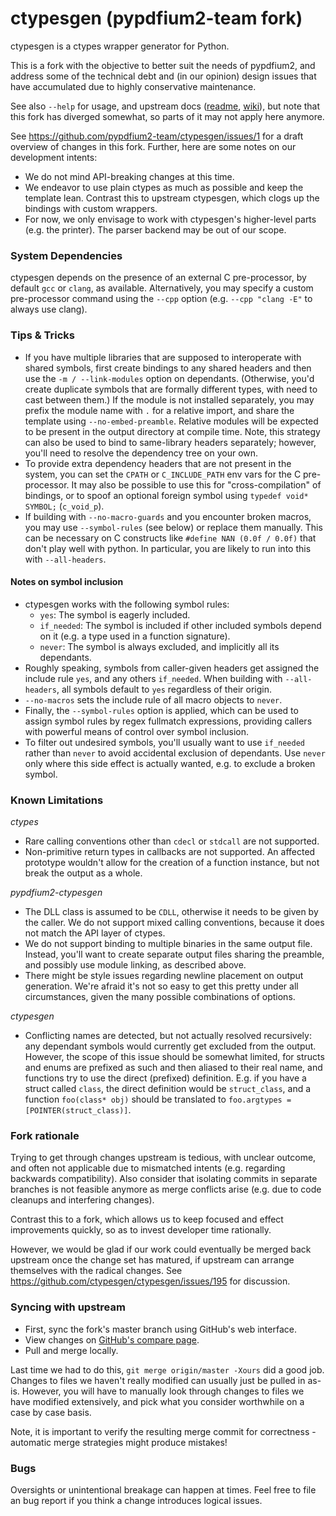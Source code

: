 # ctypesgen (pypdfium2-team fork)

ctypesgen is a ctypes wrapper generator for Python.

This is a fork with the objective to better suit the needs of pypdfium2, and address some of the technical debt and (in our opinion) design issues that have accumulated due to highly conservative maintenance.

See also `--help` for usage, and upstream docs ([readme](https://github.com/ctypesgen/ctypesgen#readme), [wiki](https://github.com/ctypesgen/ctypesgen/wiki)), but note that this fork has diverged somewhat, so parts of it may not apply here anymore.

See https://github.com/pypdfium2-team/ctypesgen/issues/1 for a draft overview of changes in this fork. Further, here are some notes on our development intents:
* We do not mind API-breaking changes at this time.
* We endeavor to use plain ctypes as much as possible and keep the template lean. Contrast this to upstream ctypesgen, which clogs up the bindings with custom wrappers.
* For now, we only envisage to work with ctypesgen's higher-level parts (e.g. the printer). The parser backend may be out of our scope.

### System Dependencies

ctypesgen depends on the presence of an external C pre-processor, by default `gcc` or `clang`, as available.
Alternatively, you may specify a custom pre-processor command using the `--cpp` option (e.g. `--cpp "clang -E"` to always use clang).

### Tips & Tricks

* If you have multiple libraries that are supposed to interoperate with shared symbols, first create bindings to any shared headers and then use the `-m / --link-modules` option on dependants. (Otherwise, you'd create duplicate symbols that are formally different types, with need to cast between them.)
  If the module is not installed separately, you may prefix the module name with `.` for a relative import, and share the template using `--no-embed-preamble`. Relative modules will be expected to be present in the output directory at compile time.
  Note, this strategy can also be used to bind to same-library headers separately; however, you'll need to resolve the dependency tree on your own.
* To provide extra dependency headers that are not present in the system, you can set the `CPATH` or `C_INCLUDE_PATH` env vars for the C pre-processor. It may also be possible to use this for "cross-compilation" of bindings, or to spoof an optional foreign symbol using `typedef void* SYMBOL;` (`c_void_p`).
* If building with `--no-macro-guards` and you encounter broken macros, you may use `--symbol-rules` (see below) or replace them manually. This can be necessary on C constructs like `#define NAN (0.0f / 0.0f)` that don't play well with python. In particular, you are likely to run into this with `--all-headers`.

#### Notes on symbol inclusion

* ctypesgen works with the following symbol rules:
  - `yes`: The symbol is eagerly included.
  - `if_needed`: The symbol is included if other included symbols depend on it (e.g. a type used in a function signature).
  - `never`: The symbol is always excluded, and implicitly all its dependants.
* Roughly speaking, symbols from caller-given headers get assigned the include rule `yes`, and any others `if_needed`. When building with `--all-headers`, all symbols default to `yes` regardless of their origin.
* `--no-macros` sets the include rule of all macro objects to `never`.
* Finally, the `--symbol-rules` option is applied, which can be used to assign symbol rules by regex fullmatch expressions, providing callers with powerful means of control over symbol inclusion.
* To filter out undesired symbols, you'll usually want to use `if_needed` rather than `never` to avoid accidental exclusion of dependants. Use `never` only where this side effect is actually wanted, e.g. to exclude a broken symbol.

### Known Limitations

*ctypes*
* Rare calling conventions other than `cdecl` or `stdcall` are not supported.
* Non-primitive return types in callbacks are not supported. An affected prototype wouldn't allow for the creation of a function instance, but not break the output as a whole.

*pypdfium2-ctypesgen*
* The DLL class is assumed to be `CDLL`, otherwise it needs to be given by the caller. We do not support mixed calling conventions, because it does not match the API layer of ctypes.
* We do not support binding to multiple binaries in the same output file. Instead, you'll want to create separate output files sharing the preamble, and possibly use module linking, as described above.
* There might be style issues regarding newline placement on output generation. We're afraid it's not so easy to get this pretty under all circumstances, given the many possible combinations of options.

*ctypesgen*
* Conflicting names are detected, but not actually resolved recursively: any dependant symbols would currently get excluded from the output.
  However, the scope of this issue should be somewhat limited, for structs and enums are prefixed as such and then aliased to their real name, and functions try to use the direct (prefixed) definition.
  E.g. if you have a struct called `class`, the direct definition would be `struct_class`, and a function `foo(class* obj)` should be translated to `foo.argtypes = [POINTER(struct_class)]`.

### Fork rationale

Trying to get through changes upstream is tedious, with unclear outcome, and often not applicable due to mismatched intents (e.g. regarding backwards compatibility). Also consider that isolating commits in separate branches is not feasible anymore as merge conflicts arise (e.g. due to code cleanups and interfering changes).

Contrast this to a fork, which allows us to keep focused and effect improvements quickly, so as to invest developer time rationally.

However, we would be glad if our work could eventually be merged back upstream once the change set has matured, if upstream can arrange themselves with the radical changes.
See https://github.com/ctypesgen/ctypesgen/issues/195 for discussion.

### Syncing with upstream

- First, sync the fork's master branch using GitHub's web interface.
- View changes on [GitHub's compare page](https://github.com/pypdfium2-team/ctypesgen/compare/pypdfium2...master).
- Pull and merge locally.

Last time we had to do this, `git merge origin/master -Xours` did a good job.
Changes to files we haven't really modified can usually just be pulled in as-is.
However, you will have to manually look through changes to files we have modified extensively, and pick what you consider worthwhile on a case by case basis.

Note, it is important to verify the resulting merge commit for correctness - automatic merge strategies might produce mistakes!

### Bugs

Oversights or unintentional breakage can happen at times. Feel free to file an bug report if you think a change introduces logical issues.

